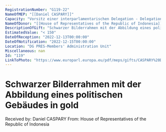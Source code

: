 ```yaml
---
RegistrationNumber: "G119-22"
NameOfMEP: "[[Daniel CASPARY]]"
Capacity: "Vorsitz einer interparlamentarischen Delegation - Delegation für die Beziehungen zu den Ländern Südostasiens und dem Verband südostasiatischer Nationen (ASEAN)"
NameOfDonor: "[[House of Representatives of the Republic of Indonesia]]"
DescriptionOfGift: "Schwarzer Bilderrahmen mit der Abbildung eines politischen Gebäudes in gold"
EstimatedValue: "< 150"
DateOfReception: "2022-12-13T00:00:00"
DateOfNotification: "2022-12-15T00:00:00"
Location: "DG PRES-Members' Administration Unit"
Miscellaneous: nan
Id: "119"
LinkToPhoto: "https://www.europarl.europa.eu/pdf/meps/gifts/CASPARY%20Daniel_G119-22.jpg#"
---
```


# Schwarzer Bilderrahmen mit der Abbildung eines politischen Gebäudes in gold

Received by: Daniel CASPARY
From: House of Representatives of the Republic of Indonesia
